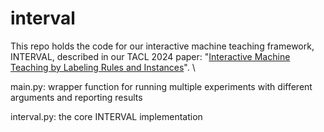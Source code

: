 # interval
This repo holds the code for our interactive machine teaching framework, INTERVAL, described in our TACL 2024 paper: "[Interactive Machine Teaching by Labeling Rules and Instances](https://direct.mit.edu/tacl/article/doi/10.1162/tacl_a_00707/125276/Interactive-Machine-Teaching-by-Labeling-Rules-and)". \

main.py: wrapper function for running multiple experiments with different arguments and reporting results

interval.py: the core INTERVAL implementation

